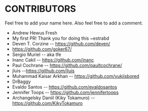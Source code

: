 # CONTRIBUTORS

Feel free to add your name here. Also feel free to add a comment.

- Andrew Hewus Fresh
- My first PR! Thank you for doing this ~estrabd
- Deven T. Corzine -- https://github.com/deven/
- https://github.com/goker67/ 
- Sergio Muriel -- aka tfe
- Inanc Cakil -- https://github.com/inanc
- Paul Cochrane -- https://github.com/paultcochrane/
- jluis --https://github.com/jluis
- Muhammad Kaisar Arkhan -- https://github.com/yukiisbored
- DrBaggy
- Evaldo Santos -- https://github.com/evaldosantos
- Jennifer Toops -- https://github.com/jennifertoops
- Archangelsky Daniil (Kiky Tokamuro) -- https://github.com/KikyTokamuro
